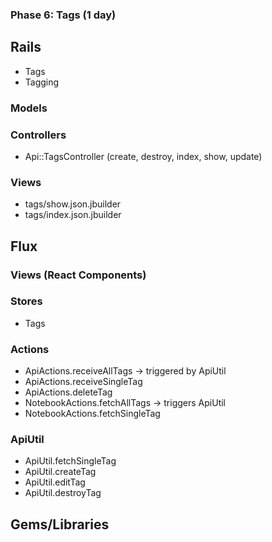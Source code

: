 ### Phase 6: Tags (1 day)

## Rails
* Tags
* Tagging

### Models

### Controllers
* Api::TagsController (create, destroy, index, show, update)


### Views
* tags/show.json.jbuilder
* tags/index.json.jbuilder

## Flux
### Views (React Components)

### Stores
* Tags
### Actions
* ApiActions.receiveAllTags -> triggered by ApiUtil
* ApiActions.receiveSingleTag
* ApiActions.deleteTag
* NotebookActions.fetchAllTags -> triggers ApiUtil
* NotebookActions.fetchSingleTag

### ApiUtil
* ApiUtil.fetchSingleTag
* ApiUtil.createTag
* ApiUtil.editTag
* ApiUtil.destroyTag


## Gems/Libraries
